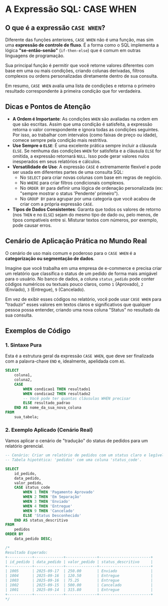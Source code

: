 # A Expressão SQL: CASE WHEN

## O que é a expressão `CASE WHEN`?

Diferente das funções anteriores, `CASE WHEN` não é uma função, mas sim uma **expressão de controle de fluxo**. É a forma como o SQL implementa a lógica **"se-então-senão"** (`if-then-else`) que é comum em outras linguagens de programação.

Sua principal função é permitir que você retorne valores diferentes com base em uma ou mais condições, criando colunas derivadas, filtros complexos ou ordens personalizadas diretamente dentro de sua consulta.

Em resumo, `CASE WHEN` avalia uma lista de condições e retorna o primeiro resultado correspondente à primeira condição que for verdadeira.

## Dicas e Pontos de Atenção

  * **A Ordem é Importante**: As condições `WHEN` são avaliadas na ordem em que são escritas. Assim que uma condição é satisfeita, a expressão retorna o valor correspondente e ignora todas as condições seguintes. Por isso, ao trabalhar com intervalos (como faixas de preço ou idade), comece sempre pela condição mais restritiva.
  * **Use Sempre o `ELSE`**: É uma excelente prática sempre incluir a cláusula `ELSE`. Se nenhuma das condições `WHEN` for satisfeita e a cláusula `ELSE` for omitida, a expressão retornará `NULL`. Isso pode gerar valores nulos inesperados em seus relatórios e cálculos.
  * **Versatilidade de Uso**: A expressão `CASE` é extremamente flexível e pode ser usada em diferentes partes de uma consulta SQL:
      * No `SELECT` para criar novas colunas com base em regras de negócio.
      * No `WHERE` para criar filtros condicionais complexos.
      * No `ORDER BY` para definir uma lógica de ordenação personalizada (ex: "sempre mostrar o status 'Pendente' primeiro").
      * No `GROUP BY` para agrupar por uma categoria que você acabou de criar com a própria expressão `CASE`.
  * **Tipos de Dados Consistentes**: Garanta que todos os valores de retorno (nos `THEN` e no `ELSE`) sejam do mesmo tipo de dado ou, pelo menos, de tipos compatíveis entre si. Misturar textos com números, por exemplo, pode causar erros.

## Cenário de Aplicação Prática no Mundo Real

O cenário de uso mais comum e poderoso para o `CASE WHEN` é a **categorização ou segmentação de dados**.

Imagine que você trabalha em uma empresa de e-commerce e precisa criar um relatório que classifica o status de um pedido de forma mais amigável para o usuário. No banco de dados, a coluna `status_pedido` pode conter códigos numéricos ou textuais pouco claros, como `1` (Aprovado), `2` (Enviado), `3` (Entregue), `9` (Cancelado).

Em vez de exibir esses códigos no relatório, você pode usar `CASE WHEN` para "traduzir" esses valores em textos claros e significativos que qualquer pessoa possa entender, criando uma nova coluna "Status" no resultado da sua consulta.

## Exemplos de Código

### 1\. Sintaxe Pura

Esta é a estrutura geral da expressão `CASE WHEN`, que deve ser finalizada com a palavra-chave `END` e, idealmente, apelidada com `AS`.

```sql
SELECT
    coluna1,
    coluna2,
    CASE
        WHEN condicao1 THEN resultado1
        WHEN condicao2 THEN resultado2
        -- Você pode ter quantas cláusulas WHEN precisar
        ELSE resultado_padrao
    END AS nome_da_sua_nova_coluna
FROM
    sua_tabela;
```

### 2\. Exemplo Aplicado (Cenário Real)

Vamos aplicar o cenário de "tradução" do status de pedidos para um relatório gerencial.

```sql
-- Cenário: Criar um relatório de pedidos com um status claro e legível para o usuário.
-- Tabela hipotética: 'pedidos' com uma coluna 'status_code'.

SELECT
    id_pedido,
    data_pedido,
    valor_pedido,
    CASE status_code
        WHEN 1 THEN 'Pagamento Aprovado'
        WHEN 2 THEN 'Em Separação'
        WHEN 3 THEN 'Enviado'
        WHEN 4 THEN 'Entregue'
        WHEN 9 THEN 'Cancelado'
        ELSE 'Status Desconhecido'
    END AS status_descritivo
FROM
    pedidos
ORDER BY
    data_pedido DESC;

/*
Resultado Esperado:
+-----------+-------------+--------------+-----------------------+
| id_pedido | data_pedido | valor_pedido | status_descritivo     |
+-----------+-------------+--------------+-----------------------+
| 1005      | 2025-09-17  | 250.00       | Enviado               |
| 1004      | 2025-09-16  | 120.50       | Entregue              |
| 1003      | 2025-09-16  | 75.25        | Entregue              |
| 1002      | 2025-09-15  | 500.00       | Cancelado             |
| 1001      | 2025-09-14  | 315.80       | Entregue              |
+-----------+-------------+--------------+-----------------------+
*/
```
